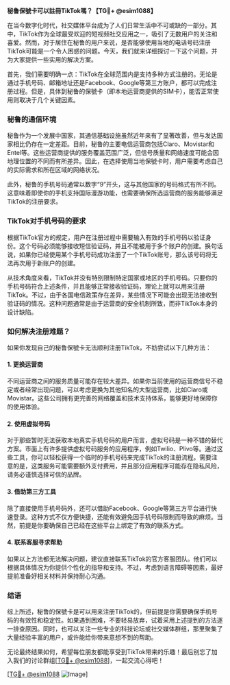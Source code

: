 **秘鲁保號卡可以註冊TikTok嗎？【TG💪+ @esim1088】**

在当今数字化时代，社交媒体平台成为了人们日常生活中不可或缺的一部分。其中，TikTok作为全球最受欢迎的短视频社交应用之一，吸引了无数用户的关注和喜爱。然而，对于居住在秘鲁的用户来说，是否能够使用当地的电话号码注册TikTok可能是一个令人困惑的问题。今天，我们就来详细探讨一下这个问题，并为大家提供一些实用的解决方案。

首先，我们需要明确一点：TikTok在全球范围内是支持多种方式注册的。无论是通过手机号码、邮箱地址还是Facebook、Google等第三方账户，都可以完成注册过程。但是，具体到秘鲁的保號卡（即本地运营商提供的SIM卡），能否正常使用则取决于几个关键因素。

### 秘鲁的通信环境

秘鲁作为一个发展中国家，其通信基础设施虽然近年来有了显著改善，但与发达国家相比仍存在一定差距。目前，秘鲁的主要电信运营商包括Claro、Movistar和Entel等。这些运营商提供的服务覆盖范围广泛，但信号质量和网络速度可能会因地理位置的不同而有所差异。因此，在选择使用当地保號卡时，用户需要考虑自己的实际需求和所在区域的网络状况。

此外，秘鲁的手机号码通常以数字“9”开头，这与其他国家的号码格式有所不同。这意味着即使你的手机支持国际漫游功能，也需要确保所选运营商的服务能够满足TikTok的注册要求。

### TikTok对手机号码的要求

根据TikTok官方的规定，用户在注册过程中需要输入有效的手机号码以验证身份。这个号码必须能够接收短信验证码，并且不能被用于多个账户的创建。换句话说，如果你已经使用某个手机号码成功注册了一个TikTok账号，那么该号码将无法再次用于新账户的创建。

从技术角度来看，TikTok并没有特别限制特定国家或地区的手机号码。只要你的手机号码符合上述条件，并且能够正常接收验证码，理论上就可以用来注册TikTok。不过，由于各国电信政策存在差异，某些情况下可能会出现无法接收到验证码的情况。这种问题通常是由于运营商的安全机制所致，而非TikTok本身的设计缺陷。

### 如何解决注册难题？

如果你发现自己的秘鲁保號卡无法顺利注册TikTok，不妨尝试以下几种方法：

#### 1. 更换运营商
不同运营商之间的服务质量可能存在较大差异。如果你当前使用的运营商信号不稳定或者经常出现问题，可以考虑更换为其他知名的大型运营商，比如Claro或Movistar。这些公司拥有更完善的网络覆盖和技术支持体系，能够更好地保障你的使用体验。

#### 2. 使用虚拟号码
对于那些暂时无法获取本地真实手机号码的用户而言，虚拟号码是一种不错的替代方案。市面上有许多提供虚拟号码服务的应用程序，例如Twilio、Plivo等。通过这些工具，你可以轻松获得一个临时的手机号码来完成TikTok的注册流程。需要注意的是，这类服务可能需要额外支付费用，并且部分应用程序可能存在隐私风险，请务必谨慎选择可信的品牌。

#### 3. 借助第三方工具
除了直接使用手机号码外，还可以借助Facebook、Google等第三方平台进行快速登录。这种方式不仅方便快捷，还能有效避免因手机号码限制而导致的麻烦。当然，前提是你要确保自己已经在这些平台上绑定了有效的联系方式。

#### 4. 联系客服寻求帮助
如果以上方法都无法解决问题，建议直接联系TikTok的官方客服团队。他们可以根据具体情况为你提供个性化的指导和支持。不过，考虑到语言障碍等因素，最好提前准备好相关材料并保持耐心沟通。

### 结语

综上所述，秘鲁的保號卡是可以用来注册TikTok的，但前提是你需要确保手机号码的有效性和稳定性。如果遇到困难，不要轻易放弃，试着采用上述提到的方法逐一排查原因。同时，也可以关注一些专业的科技论坛或社交媒体群组，那里聚集了大量经验丰富的用户，或许能给你带来意想不到的帮助。

无论最终结果如何，希望每位朋友都能享受到TikTok带来的乐趣！最后别忘了加入我们的讨论群组[[TG💪+ @esim1088](https://t.me/s/esim1088)]，一起交流心得吧！

[[TG💪+ @esim1088](https://t.me/s/esim1088) ![Image](https://i.postimg.cc/4NQfJmqS/Snipaste-2025-05-13-00-14-12.png)]